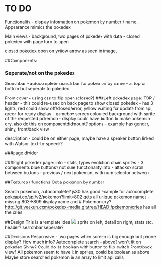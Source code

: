 # TO DO

Functionality - display information on pokemon by number / name. Appearance mimics the pokedex

Main views - background, two pages of pokedex with data - closed pokedex with page turn to open

closed pokedex open on yellow arrow as seen in image,

##Components:

### Seperate/not on the pokedex

Searchbar - autocomplete search bar for pokemon by name - at top or bottom but seperate to pokedex

Front cover - using css to flip open (closed?)
###Left pokedex page:
TOP / header - this could re-used on back page to show closed pokedex - has 3 lights, red could show off/closed/error, yellow waiting for update from api, green for ready
display - gameboy screen coloured background with sprite of the requested pokemon - display could have button to make pokemon cry, also do this on componentdidmount?
options - example has gender, shiny, front/back view

description - could be on either page, maybe have a speaker button linked with Watson text-to-speech?

###page divider

###Right pokedex page:
info - stats, types
evolution chain sprites - 3 components
blue buttons? not sure functionality
info - attacks? scroll between
buttons - previous / next pokemon, with num selector between

##Features / functions
Get a pokemon by number

Search pokemon, autocomplete? js30 has good example for autocomplete
pokeapi.co/api/v2/pokemon?limit=802 gets all unique pokemon names - missing 803->809
display name and #
Pokemon cry? http://git.veekun.com/pokedex-media.git/tree/HEAD:/pokemon/cries has all the cries

##Design
This is a template idea
![](https://img.rankedboost.com/wp-content/uploads/2016/07/Pokemon-Go-Pok%C3%A9dex-300x229.png)
sprite on left, detail on right, stats etc.
header?
searchbar seperate?

##Decisions
Responsive - two pages when screen is big enough but phone display?
How much info?
Autocomplete search - above? won't fit on pokedex
Shiny? Could do as boolean with button to flip switch
Front/back view? All pokemon seem to have it in sprites, could be boolean as above
Maybe store searched pokemon in an array to limit api calls
